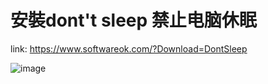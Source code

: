 # 安裝dont't sleep 禁止电脑休眠

link: https://www.softwareok.com/?Download=DontSleep

![image](https://github.com/xiaoxpai/rabbit-forums/assets/39144603/5ea9ad31-3b18-40f9-9ff8-b8a5e65bc3b2)
